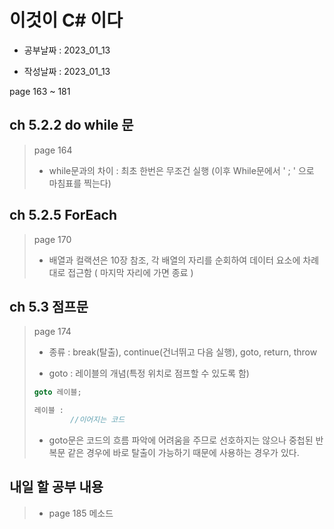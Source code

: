 # 이것이 C# 이다

- 공부날짜 : 2023_01_13

- 작성날짜 : 2023_01_13

page 163 ~ 181

## ch 5.2.2 do while 문
>
> page 164
>
> * while문과의 차이 : 최초 한번은 무조건 실행 (이후 While문에서 ' ; ' 으로 마침표를 찍는다)
> 
## ch 5.2.5 ForEach
>
> page 170
>
> * 배열과 컬랙션은 10장 참조, 각 배열의 자리를 순회하여 데이터 요소에 차례대로 접근함 ( 마지막 자리에 가면 종료 )
>
## ch 5.3 점프문
>
> page 174
> * 종류 : break(탈출), continue(건너뛰고 다음 실행), goto, return, throw
>
> * goto : 레이블의 개념(특정 위치로 점프할 수 있도록 함)
> ``` C#
> goto 레이블;
> 
> 레이블 : 
>         //이어지는 코드
> ```
> 
> * goto문은 코드의 흐름 파악에 어려움을 주므로 선호하지는 않으나 중첩된 반복문 같은 경우에 바로 탈출이 가능하기 때문에 사용하는 경우가 있다.
> 
## 내일 할 공부 내용
> 
> * page 185 메소드
